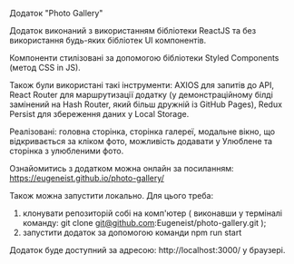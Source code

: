 Додаток "Photo Gallery"

Додаток виконаний з використанням бібліотеки ReactJS та без використання будь-яких бібліотек UI компонентів.

Компоненти стилізовані за допомогою бібліотеки Styled Components (метод CSS in JS).

Також були використані такі інструменти: AXIOS для запитів до API, React Router для маршрутизації додатку (у демонстраційному білді замінений на Hash Router, який більш дружній із GitHub Pages),  Redux Persist для збереження даних у Local Storage.

Реалізовані: головна сторінка, сторінка галереї, модальне вікно, що відкривається за кліком фото, можливість додавати у Улюблене та сторінка з улюбленими фото.

Ознайомитись з додатком можна онлайн за посиланням: https://eugeneist.github.io/photo-gallery/

Також можна запустити локально. 
Для цього треба:
1) клонувати репозиторій собі на комп'ютер ( виконавши у терміналі команду: git clone git@github.com:Eugeneist/photo-gallery.git );
2) запустити додаток за допомогою команди npm run start

Додаток буде доступний за адресою: http://localhost:3000/ у браузері.

